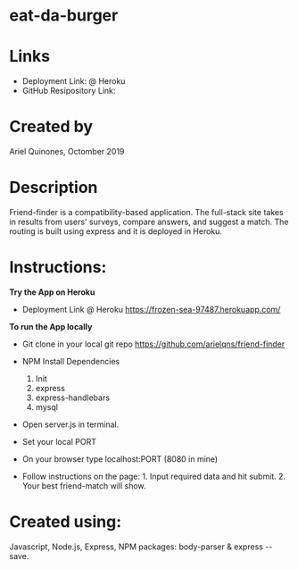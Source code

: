 
# <strong>eat-da-burger</strong>

# Links
- Deployment Link: @ Heroku 
- GitHub Resipository Link: 

# Created by
Ariel Quinones, Octomber 2019

# Description
Friend-finder is a compatibility-based application. The full-stack site takes in results from users' surveys, compare answers, and suggest a match. The routing is built using express and it is deployed in Heroku.


# Instructions:
<strong>Try the App on Heroku</strong>
- Deployment Link @ Heroku https://frozen-sea-97487.herokuapp.com/
    
<strong>To run the App locally</strong>

- Git clone in your local git repo
https://github.com/arielqns/friend-finder

- NPM Install Dependencies
    1. Init
    2. express
    3. express-handlebars
    4. mysql

- Open server.js in terminal.
- Set your local PORT
- On your browser type localhost:PORT (8080 in mine)
- Follow instructions on the page:
        1. Input required data and hit submit.
        2. Your best friend-match will show.
    
 

# Created using: 
Javascript, Node.js, Express, NPM packages: body-parser & express --save.